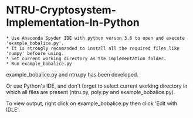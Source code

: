 # NTRU-Cryptosystem-Implementation-In-Python
	* Use Anaconda Spyder IDE with python verson 3.6 to open and execute 'example_bobalice.py'.
	* It is strongly recomanded to install all the required files like 'numpy' befoore using.
	* Set current working directory as the implementation folder.
	* Run example_bobalice.py

example_bobalice.py and ntru.py has been developed.

Or use Python's IDE, and don't forget to select current working directory in which all 
files are present (ntru.py, poly.py and example_bobalice.py).

To view output, right click on example_bobalice.py then click 'Edit with IDLE'. 

